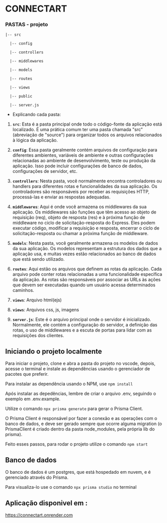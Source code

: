 # CONNECTART

### PASTAS - projeto

    |-- src

      |-- config
  
      |-- controllers
  
      |-- middlewares
  
      |-- models
  
      |-- routes

      |-- views

      |-- public
  
      |-- server.js

- Explicando cada pasta:

1. **`src`**:
   Esta é a pasta principal onde todo o código-fonte da aplicação está localizado. É uma prática comum ter uma pasta chamada "src" (abreviação de "source") para organizar todos os arquivos relacionados à lógica da aplicação.

2. **`config`**:
   Essa pasta geralmente contém arquivos de configuração para diferentes ambientes, variáveis de ambiente e outras configurações relacionadas ao ambiente de desenvolvimento, teste ou produção da aplicação. Isso pode incluir configurações de banco de dados, configurações de servidor, etc.

3. **`controllers`**:
   Nesta pasta, você normalmente encontra controladores ou handlers para diferentes rotas e funcionalidades da sua aplicação. Os controladores são responsáveis por receber as requisições HTTP, processá-las e enviar as respostas adequadas.

4. **`middlewares`**:
   Aqui é onde você armazena os middlewares da sua aplicação. Os middlewares são funções que têm acesso ao objeto de requisição (req), objeto de resposta (res) e à próxima função de middleware no ciclo de solicitação-resposta do Express. Eles podem executar código, modificar a requisição e resposta, encerrar o ciclo de solicitação-resposta ou chamar a próxima função de middleware.

5. **`models`**:
   Nesta pasta, você geralmente armazena os modelos de dados da sua aplicação. Os modelos representam a estrutura dos dados que a aplicação usa, e muitas vezes estão relacionados ao banco de dados que está sendo utilizado.

6. **`routes`**:
   Aqui estão os arquivos que definem as rotas da aplicação. Cada arquivo pode conter rotas relacionadas a uma funcionalidade específica da aplicação. As rotas são responsáveis por associar as URLs às ações que devem ser executadas quando um usuário acessa determinados caminhos.

7. **`views`**:
   Arquivo html(ejs)

7. **`views`**:
   Arquivos css, js, imagens

9. **`server.js`**:
   Este é o arquivo principal onde o servidor é inicializado. Normalmente, ele contém a configuração do servidor, a definição das rotas, o uso de middlewares e a escuta de portas para lidar com as requisições dos clientes.

## Iniciando o projeto localmente

Para iniciar o projeto, clone e abra a pasta do projeto no vscode, depois, acesse o terminal e instale as dependências usando o gerenciador de pacotes que preferir.

Para instalar as dependência usando o NPM, use `npm install`

Após instalar as depedências, lembre de criar o arquivo .env, seguindo o exemplo em .env.example.

Utilize o comando `npx prisma generate` para gerar o Prisma Client.

O Prisma Client é responsável por fazer a conexão e as operações com o banco de dados, e deve ser gerado sempre que ocorre alguma migration (o PrismaClient é criado dentro da pasta node_modules, pela própria lib do prisma).

Feito esses passos, para rodar o projeto utilize o comando `npm start`

## Banco de dados

O banco de dados é um postgres, que está hospedado em nuvem, e é gerenciado através do Prisma.

Para visualiza-lo use o comando `npx prisma studio` no terminal


## Aplicação disponivel em :

https://connectart.onrender.com

